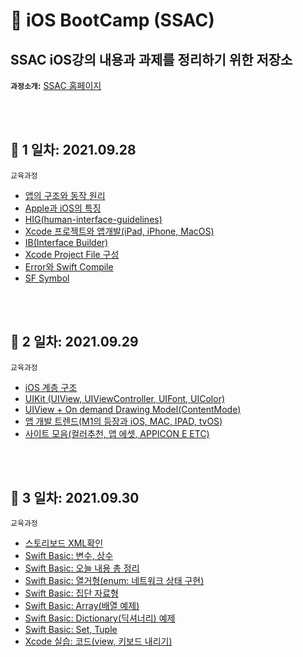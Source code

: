 # 📗 iOS BootCamp (SSAC) 

## SSAC iOS강의 내용과 과제를 정리하기 위한 저장소

**`과정소개`:** [SSAC 홈페이지](https://ssac.seoul.kr/course/active/detail.do)

<br></br>

## 📍  1 일차: 2021.09.28
    
    교육과정

- [앱의 구조와 동작 원리](https://github.com/coddang/iOS_BootCamp_SSAC/issues/1)
- [Apple과 iOS의 특징](https://github.com/coddang/iOS_BootCamp_SSAC/issues/2)
- [HIG(human-interface-guidelines)](https://github.com/coddang/iOS_BootCamp_SSAC/issues/3)
- [Xcode 프로젝트와 앱개발(iPad, iPhone, MacOS)](https://github.com/coddang/iOS_BootCamp_SSAC/issues/4)
- [IB(Interface Builder)](https://github.com/coddang/iOS_BootCamp_SSAC/issues/5)
- [Xcode Project File 구성](https://github.com/coddang/iOS_BootCamp_SSAC/issues/new)
- [Error와 Swift Compile](https://github.com/coddang/iOS_BootCamp_SSAC/issues/7)
- [SF Symbol](https://github.com/coddang/iOS_BootCamp_SSAC/issues/8)


<br></br>

## 📍 2 일차: 2021.09.29
    
    교육과정

- [iOS 계층 구조](https://github.com/coddang/iOS_BootCamp_SSAC/issues/9)
- [UIKit (UIView, UIViewController, UIFont, UIColor)](https://github.com/coddang/iOS_BootCamp_SSAC/issues/10)
- [UIView + On demand Drawing Model(ContentMode)](https://github.com/coddang/iOS_BootCamp_SSAC/issues/11)
- [앱 개발 트렌드(M1의 등장과 iOS, MAC, IPAD, tvOS)](https://github.com/coddang/iOS_BootCamp_SSAC/issues/12)
- [사이트 모음(컬러추천, 앱 에셋, APPICON E ETC)](https://github.com/coddang/iOS_BootCamp_SSAC/issues/13)


<br></br>

## 📍 3 일차: 2021.09.30

    교육과정

- [스토리보드 XML확인](https://github.com/coddang/iOS_BootCamp_SSAC/issues/14)
- [Swift Basic: 변수, 상수](https://github.com/coddang/iOS_BootCamp_SSAC/issues/15)
- [Swift Basic: 오늘 내용 총 정리](https://github.com/coddang/iOS_BootCamp_SSAC/issues/16)
- [Swift Basic: 열거형(enum: 네트워크 상태 구현)](https://github.com/coddang/iOS_BootCamp_SSAC/issues/17)
- [Swift Basic: 집단 자료형](https://github.com/coddang/iOS_BootCamp_SSAC/issues/18)
- [Swift Basic: Array(배열 예제)](https://github.com/coddang/iOS_BootCamp_SSAC/issues/19)
- [Swift Basic: Dictionary(딕셔너리) 예제](https://github.com/coddang/iOS_BootCamp_SSAC/issues/20)
- [Swift Basic: Set, Tuple](https://github.com/coddang/iOS_BootCamp_SSAC/issues/21)
- [Xcode 실습: 코드(view, 키보드 내리기)](https://github.com/coddang/iOS_BootCamp_SSAC/issues/22)


<br></br>
